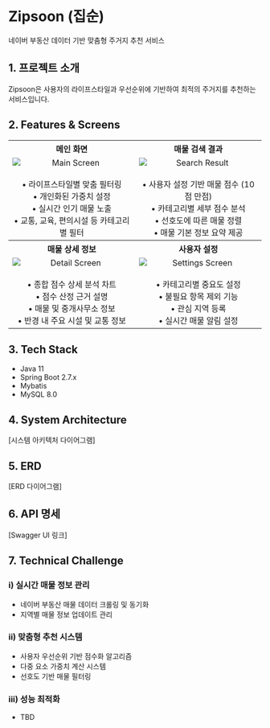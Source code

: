 # Zipsoon (집순)
네이버 부동산 데이터 기반 맞춤형 주거지 추천 서비스

## 1. 프로젝트 소개

Zipsoon은 사용자의 라이프스타일과 우선순위에 기반하여 최적의 주거지를 추천하는 서비스입니다.

## 2. Features & Screens

<table>
  <tr>
    <th style="width: 50%; text-align: center;">메인 화면</th>
    <th style="width: 50%; text-align: center;">매물 검색 결과</th>
  </tr>
  <tr>
    <td style="text-align: center;">
      <img src="/images/main.png" alt="Main Screen" style="display: block; margin: 0 auto;">
      <br>
      • 라이프스타일별 맞춤 필터링<br>
      • 개인화된 가중치 설정<br>
      • 실시간 인기 매물 노출<br>
      • 교통, 교육, 편의시설 등 카테고리별 필터
    </td>
    <td style="text-align: center;">
      <img src="/images/search.png" alt="Search Result" style="display: block; margin: 0 auto;">
      <br>
      • 사용자 설정 기반 매물 점수 (10점 만점)<br>
      • 카테고리별 세부 점수 분석<br>
      • 선호도에 따른 매물 정렬<br>
      • 매물 기본 정보 요약 제공
    </td>
  </tr>
  <tr>
    <th style="text-align: center;">매물 상세 정보</th>
    <th style="text-align: center;">사용자 설정</th>
  </tr>
  <tr>
    <td style="text-align: center;">
      <img src="/images/detail.png" alt="Detail Screen" style="display: block; margin: 0 auto;">
      <br>
      • 종합 점수 상세 분석 차트<br>
      • 점수 산정 근거 설명<br>
      • 매물 및 중개사무소 정보<br>
      • 반경 내 주요 시설 및 교통 정보
    </td>
    <td style="text-align: center;">
      <img src="/images/settings.png" alt="Settings Screen" style="display: block; margin: 0 auto;">
      <br>
      • 카테고리별 중요도 설정<br>
      • 불필요 항목 제외 기능<br>
      • 관심 지역 등록<br>
      • 실시간 매물 알림 설정
    </td>
  </tr>
</table>

## 3. Tech Stack
- Java 11
- Spring Boot 2.7.x
- Mybatis
- MySQL 8.0

## 4. System Architecture
[시스템 아키텍처 다이어그램]

## 5. ERD
[ERD 다이어그램]

## 6. API 명세
[Swagger UI 링크]

## 7. Technical Challenge

### i) 실시간 매물 정보 관리
- 네이버 부동산 매물 데이터 크롤링 및 동기화
- 지역별 매물 정보 업데이트 관리

### ii) 맞춤형 추천 시스템
- 사용자 우선순위 기반 점수화 알고리즘
- 다중 요소 가중치 계산 시스템
- 선호도 기반 매물 필터링

### iii) 성능 최적화
- TBD
